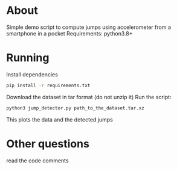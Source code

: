 # About
Simple demo script to compute jumps using accelerometer from a smartphone in a pocket
Requirements: python3.8+

# Running
Install dependencies
```bash
pip install -r requirements.txt
```
Download the dataset in tar format (do not unzip it)
Run the script:
```bash
python3 jump_detector.py path_to_the_dataset.tar.xz
```

This plots the data and the detected jumps

# Other questions
read the code comments